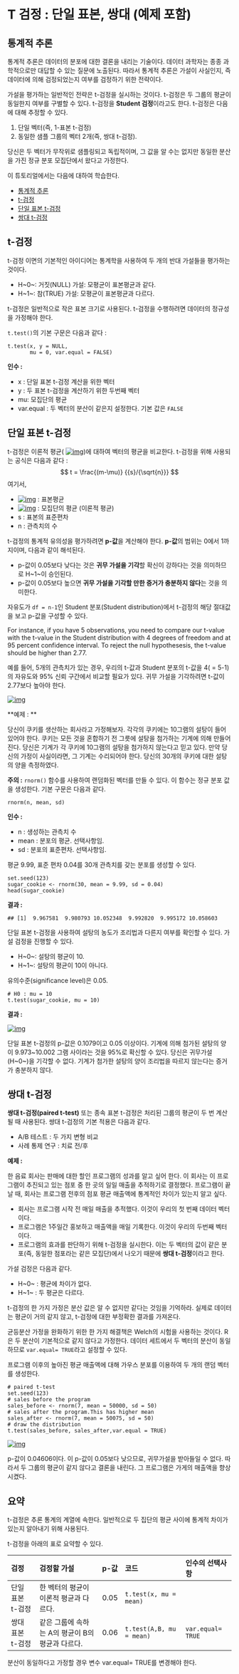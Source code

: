 # T 검정 : 단일 표본, 쌍대 (예제 포함)



## 통계적 추론

통계적 추론은 데이터의 분포에 대한 결론을 내리는 기술이다. 데이터 과학자는 종종 과학적으로만 대답할 수 있는 질문에 노출된다. 따라서 통계적 추론은 가설이 사실인지, 즉 데이터에 의해 검정되었는지 여부를 검정하기 위한 전략이다.

가설을 평가하는 일반적인 전략은 t-검정을 실시하는 것이다. t-검정은 두 그룹의 평균이 동일한지 여부를 구별할 수 있다. t-검정을 **Student 검정**이라고도 한다. t-검정은 다음에 대해 추정할 수 있다.

1. 단일 벡터(즉, 1-표본 t-검정)
2. 동일한 샘플 그룹의 벡터 2개(즉, 쌍대 t-검정).

당신은 두 벡터가 무작위로 샘플링되고 독립적이며, 그 값을 알 수는 없지만 동일한 분산을 가진 정규 분포 모집단에서 왔다고 가정한다.

이 튜토리얼에서는 다음에 대하여 학습한다.

- [통계적 추론](./r-t-test-one-sample_kr.html#1)
- [t-검정](./r-t-test-one-sample_kr.html#2)
- [단일 표본 t-검정](./r-t-test-one-sample_kr.html#3)
- [쌍대 t-검정](./r-t-test-one-sample_kr.html#4)



## t-검정

t-검정 이면의 기본적인 아이디어는 통계학을 사용하여 두 개의 반대 가설들을 평가하는 것이다.

- H~0~: 거짓(NULL) 가설: 모평균이 표본평균과 같다.
- H~1~: 참(TRUE) 가설: 모평균이 표본평균과 다르다.

t-검정은 일반적으로 작은 표본 크기로 사용된다. t-검정을 수행하려면 데이터의 정규성을 가정해야 한다.

`t.test()`의 기본 구문은 다음과 같다 :

```
t.test(x, y = NULL,
       mu = 0, var.equal = FALSE)
```

**인수 :**

- x : 단일 표본 t-검정 계산을 위한 벡터
- y : 두 표본 t-검정을 계산하기 위한 두번째 벡터
- mu: 모집단의 평균
- var.equal : 두 벡터의 분산이 같은지 설정한다. 기본 값은 `FALSE`



## 단일 표본 t-검정

t-검정은 이론적 평균( [![img](https://www.guru99.com/images/r_programming/032918_0821_TTestinROn6.jpg)](https://www.guru99.com/images/r_programming/032918_0821_TTestinROn6.jpg))에 대하여 벡터의 평균을 비교한다. t-검정을 위해 사용되는 공식은 다음과 같다 :
$$
t = \frac{(m-\mu)} {{s}/{\sqrt{n}}}
$$
여기서, 

- [![img](https://www.guru99.com/images/r_programming/032918_0821_TTestinROn5.jpg)](https://www.guru99.com/images/r_programming/032918_0821_TTestinROn5.jpg) : 표본평균
- [![img](https://www.guru99.com/images/r_programming/032918_0821_TTestinROn6.jpg)](https://www.guru99.com/images/r_programming/032918_0821_TTestinROn6.jpg) : 모집단의 평균 (이론적 평균)
- s : 표본의 표준편차
- n : 관측치의 수

 t-검정의 통계적 유의성을 평가하려면 **p-값**을 계산해야 한다. **p-값**의 범위는 0에서 1까지이며, 다음과 같이 해석된다.

- p-값이 0.05보다 낮다는 것은 **귀무 가설을 기각**할 확신이 강하다는 것을 의미하므로 H~1~이 승인된다.
- p-값이 0.05보다 높으면 **귀무 가설을 기각할 만한 증거가 충분하지 않다**는 것을 의미한다.  

자유도가 `df = n-1`인 Student 분포(Student distribution)에서 t-검정의 해당 절대값을 보고 p-값을 구성할 수 있다.

For instance, if you have 5 observations, you need to compare our t-value with the t-value in the Student distribution with 4 degrees of freedom and at 95 percent confidence interval. To reject the null hypothesesis, the t-value should be higher than 2.77.

예를 들어, 5개의 관측치가 있는 경우, 우리의 t-값과 Student 분포의 t-값을 4( = 5-1)의 자유도와 95% 신뢰 구간에서 비교할 필요가 있다. 귀무 가설을 기각하려면 t-값이 2.77보다 높아야 한다.



[![img](https://www.guru99.com/images/r_programming/032918_0821_TTestinROn1.png)](https://www.guru99.com/images/r_programming/032918_0821_TTestinROn1.png)



**예제 : **

당신이 쿠키를 생산하는 회사라고 가정해보자. 각각의 쿠키에는 10그램의 설탕이 들어있어야 한다. 쿠키는 모든 것을 혼합하기 전 그릇에 설탕을 첨가하는 기계에 의해 만들어진다. 당신은 기계가 각 쿠키에 10그램의 설탕을 첨가하지 않는다고 믿고 있다. 만약 당신의 가정이 사실이라면, 그 기계는 수리되어야 한다. 당신의 30개의 쿠키에 대한 설탕의 양을 측정하였다.

**주의 :** `rnorm()` 함수를 사용하여 랜덤화된 벡터를 만들 수 있다. 이 함수는 정규 분포 값을 생성한다. 기본 구문은 다음과 같다.

```
rnorm(n, mean, sd)
```

**인수 :** 

- n : 생성하는 관측치 수
- mean : 분포의 평균. 선택사항임.
- sd : 분포의 표준편차. 선택사항임.



평균 9.99, 표준 편차 0.04를 30개 관측치를 갖는 분포를 생성할 수 있다.

```
set.seed(123) 
sugar_cookie <- rnorm(30, mean = 9.99, sd = 0.04)
head(sugar_cookie)
```

**결과 :**

```
## [1]  9.967581  9.980793 10.052348  9.992820  9.995172 10.058603
```



단일 표본 t-검정을 사용하여 설탕의 농도가 조리법과 다른지 여부를 확인할 수 있다. 가설 검정을 진행할 수 있다.

- H~0~: 설탕의 평균이 10.
- H~1~: 설탕의 평균이 10이 아니다.

유의수준(significance level)은 0.05.

```
# H0 : mu = 10
t.test(sugar_cookie, mu = 10)		
```

**결과 :** 

[![img](https://www.guru99.com/images/r_programming/032918_0821_TTestinROn2.png)](https://www.guru99.com/images/r_programming/032918_0821_TTestinROn2.png)

단일 표본 t-검정의 p-값은 0.1079이고 0.05 이상이다. 기계에 의해 첨가된 설탕의 양이 9.973~10.002 그램 사이라는 것을 95%로 확신할 수 있다. 당신은 귀무가설(H~0~)을 기각할 수 없다. 기계가 첨가한 설탕의 양이 조리법을 따르지 않는다는 증거가 충분하지 않다.



## 쌍대 t-검정

**쌍대 t-검정(paired t-test)** 또는 종속 표본 t-검정은 처리된 그룹의 평균이 두 번 계산될 때 사용된다. 쌍대 t-검정의 기본 적용은 다음과 같다.

- A/B 테스트 : 두 가지 변형 비교
- 사례 통제 연구 : 치료 전/후



**예제 :**

한 음료 회사는 판매에 대한 할인 프로그램의 성과를 알고 싶어 한다. 이 회사는 이 프로그램이 추진되고 있는 점포 중 한 곳의 일일 매출을 추적하기로 결정했다. 프로그램이 끝날 때, 회사는 프로그램 전후의 점포 평균 매출액에 통계적인 차이가 있는지 알고 싶다.

- 회사는 프로그램 시작 전 매일 매출을 추적했다. 이것이 우리의 첫 번째 데이터 벡터이다.
- 프로그램은 1주일간 홍보하고 매출액을 매일 기록한다. 이것이 우리의 두번째 벡터이다.
- 프로그램의 효과를 판단하기 위해 t-검정을 실시한다. 이는 두 벡터의 값이 같은 분포(즉, 동일한 점포라는 같은 모집단)에서 나오기 때문에 **쌍대 t-검정**이라고 한다.



가설 검정은 다음과 같다.

- H~0~ : 평균에 차이가 없다.
- H~1~ : 두 평균은 다르다.  



t-검정의 한 가지 가정은 분산 값은 알 수 없지만 같다는 것임을 기억하라. 실제로 데이터는 평균이 거의 같지 않고, t-검정에 대한 부정확한 결과를 가져온다.

균등분산 가정을 완화하기 위한 한 가지 해결책은 Welch의 시험을 사용하는 것이다. R은 두 분산이 기본적으로 같지 않다고 가정한다. 데이터 세트에서 두 벡터의 분산이 동일하므로 `var.equal= TRUE`라고 설정할 수 있다.

프로그램 이후의 높아진 평균 매출액에 대해 가우스 분포를 이용하여 두 개의 랜덤 벡터를 생성한다.

```
# paired t-test
set.seed(123)
# sales before the program
sales_before <- rnorm(7, mean = 50000, sd = 50)
# sales after the program.This has higher mean
sales_after <- rnorm(7, mean = 50075, sd = 50)
# draw the distribution
t.test(sales_before, sales_after,var.equal = TRUE)
```

[![img](https://www.guru99.com/images/r_programming/032918_0821_TTestinROn3.png)](https://www.guru99.com/images/r_programming/032918_0821_TTestinROn3.png)

p-값이 0.04606이다. 이 p-값이 0.05보다 낮으므로, 귀무가설을 받아들일 수 없다. 따라서 두 그룹의 평균이 같지 않다고 결론을 내린다. 그 프로그램은 가게의 매출액을 향상시켰다.



## 요약

t-검정은 추론 통계의 계열에 속한다. 일반적으로 두 집단의 평균 사이에 통계적 차이가 있는지 알아내기 위해 사용된다.

t-검정을 아래의 표로 요약할 수 있다.

| 검정             | 검정할 가설                                      | p-값 | 코드                     | 인수의 선택사항   |
| :--------------- | :----------------------------------------------- | :--- | :----------------------- | :---------------- |
| 단일 표본 t-검정 | 한 벡터의 평균이 이론적 평균과 다르다.           | 0.05 | `t.test(x, mu = mean)`   |                   |
| 쌍대 표본 t-검정 | 같은 그룹에 속하는 A의 평균이 B의 평균과 다르다. | 0.06 | `t.test(A,B, mu = mean)` | `var.equal= TRUE` |

분산이 동일하다고 가정할 경우 변수 var.equal= TRUE를 변경해야 한다.



 